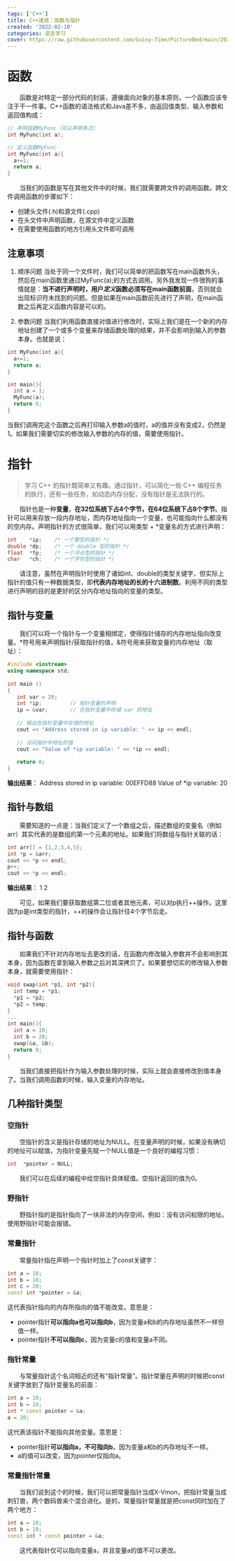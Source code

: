 ```yaml
---
tags: ['C++']
title: C++速成：函数与指针
created: '2022-02-10'
categories: 语言学习
cover: https://raw.githubusercontent.com/Guiny-Time/PictureBed/main/20220129030603.png
---
```


# 函数
&emsp;&emsp;函数是对特定一部分代码的封装，遵循面向对象的基本原则，一个函数应该专注于干一件事。C++函数的语法格式和Java差不多，由返回值类型、输入参数和返回值构成：
```C++
// 声明函数MyFunc（可以声明多次）
int MyFunc(int a);

// 定义函数MyFunc
int MyFunc(int a){
  a+=1;
  return a;
}
```
&emsp;&emsp;当我们的函数是写在其他文件中的时候，我们就需要跨文件的调用函数。跨文件调用函数的步骤如下：
- 创建头文件(.h)和源文件(.cpp)
- 在头文件中声明函数，在源文件中定义函数
- 在需要使用函数的地方引用头文件即可调用

## 注意事项
1. 顺序问题
当处于同一个文件时，我们可以简单的把函数写在main函数外头，然后在main函数里通过MyFunc(a);的方式去调用。另外我发现一件很狗的事情就是：**当不进行声明时，用户*定义*函数必须写在main函数前面**，否则就会出现标识符未找到的问题。但是如果在main函数前先进行了声明，在main函数之后再定义函数内容是可以的。

2. 参数问题
当我们利用函数直接对值进行修改时，实际上我们是在一个新的内存地址创建了一个或多个变量来存储函数处理的结果，并不会影响到输入的参数本身。也就是说：
```C++
int MyFunc(int a){
  a+=1;
  return a;
}

int main(){
  int a = 1;
  MyFunc(a);
  return 0;
}
```
当我们调用完这个函数之后再打印输入参数a的值时，a的值并没有变成2，仍然是1。如果我们需要切实的修改输入参数的内存的值，需要使用指针。

# 指针
> 学习 C++ 的指针既简单又有趣。通过指针，可以简化一些 C++ 编程任务的执行，还有一些任务，如动态内存分配，没有指针是无法执行的。

&emsp;&emsp;指针也是一种**变量**，**在32位系统下占4个字节，在64位系统下占8个字节**。指针可以用来存放一段内存地址，而内存地址指向一个变量，也可能指向什么都没有的空内存。声明指针的方式很简单，我们可以用类型 + *变量名的方式进行声明：

```C++
int    *ip;    /* 一个整型的指针 */
double *dp;    /* 一个 double 型的指针 */
float  *fp;    /* 一个浮点型的指针 */
char   *ch;    /* 一个字符型的指针 */
```
&emsp;&emsp;请注意，虽然在声明指针时使用了诸如int、double的类型关键字，但实际上指针的值只有一种数据类型，即**代表内存地址的长的十六进制数**。利用不同的类型进行声明的目的是更好的区分内存地址指向的变量的类型。

## 指针与变量
&emsp;&emsp;我们可以将一个指针与一个变量相绑定，使得指针储存的内存地址指向改变量。*符号用来声明指针/获取指针的值，&符号用来获取变量的内存地址（取址）：
```C++
#include <iostream>
using namespace std;
 
int main ()
{
   int var = 20;
   int *ip;         // 指针变量的声明
   ip = &var;       // 在指针变量中存储 var 的地址
 
   // 输出在指针变量中存储的地址
   cout << "Address stored in ip variable: " << ip << endl;
 
   // 访问指针中地址的值
   cout << "Value of *ip variable: " << *ip << endl;
 
   return 0;
}
```
**输出结果**：
Address stored in ip variable: 00EFFD88
Value of *ip variable: 20

## 指针与数组
&emsp;&emsp;需要知道的一点是：当我们定义了一个数组之后，描述数组的变量名（例如arr）其实代表的是数组的第一个元素的地址。如果我们将数组与指针关联的话：
```C++
int arr[] = {1,2,3,4,5};
int *p = &arr;
cout << *p << endl;
p++;
cout << *p << endl;
```
**输出结果**：
1
2

&emsp;&emsp;可见，如果我们要获取数组第二位或者其他元素，可以对p执行++操作。这里因为p是int类型的指针，++的操作会让指针往4个字节后走。

## 指针与函数
&emsp;&emsp;如果我们不针对内存地址去更改的话，在函数内修改输入参数并不会影响到其本身，因为函数在拿到输入参数之后对其深拷贝了。如果要想切实的修改输入参数本身，就需要使用指针：
```C++
void swap(int *p1, int *p2){
  int temp = *p1;
  *p1 = *p2;
  *p2 = temp;
}
...
int main(){
  int a = 10;
  int b = 20;
  swap(&a, &b);
  return 0;
}
```
&emsp;&emsp;当我们直接把指针作为输入参数处理的时候，实际上就会直接修改到值本身了。当我们调用函数的时候，输入变量的内存地址。

## 几种指针类型
### 空指针
&emsp;&emsp;空指针的含义是指针存储的地址为NULL。在变量声明的时候，如果没有确切的地址可以赋值，为指针变量先赋一个NULL值是一个良好的编程习惯：
```C++
int  *pointer = NULL;
```
&emsp;&emsp;我们可以在后续的编程中给空指针具体赋值。空指针返回的值为0。

### 野指针
&emsp;&emsp;野指针指的是指针指向了一块非法的内存空间，例如：没有访问权限的地址。使用野指针可能会报错。

### 常量指针
&emsp;&emsp;常量指针指在声明一个指针时加上了const关键字：
```C++
int a = 10;
int b = 10;
int c = 20;
const int *pointer = &a;
```
这代表指针指向的内存所指向的值不能改变。意思是：
- pointer指针**可以指向a也可以指向b**，因为变量a和b的内存地址虽然不一样但值一样。
- pointer指针**不可以指向c**，因为变量c的值和变量a不同。

### 指针常量
&emsp;&emsp;与常量指针这个名词相近的还有“指针常量”。指针常量在声明的时候把const关键字放到了指针变量名的前面：
```C++
int a = 10;
int b = 10;
int * const pointer = &a;
a = 20;
```
这代表该指针不能指向其他变量。意思是：
- pointer指针**可以指向a，不可指向b**。因为变量a和b的内存地址不一样。
- a的值可以改变，因为pointer仅指向a。

### 常量指针常量
&emsp;&emsp;当我们说到这个的时候，我们可以把常量指针当成X-Vmon，把指针常量当成刺钉兽，两个数码兽来个混合进化。是的，常量指针常量就是把const同时加在了两个地方：
```C++
int a = 10;
int b = 10;
const int * const pointer = &a;
```
&emsp;&emsp;这代表指针仅可以指向变量a，并且变量a的值不可以更改。